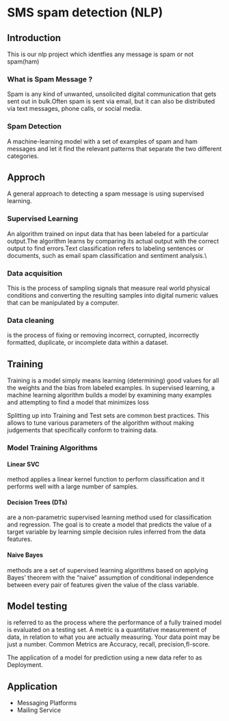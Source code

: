 # SMS spam detection (NLP)

## Introduction
This is our nlp project which identfies any message is spam or not spam(ham)

### What is Spam Message ?
Spam is any kind of unwanted, unsolicited digital communication that gets sent out in bulk.Often spam is sent via email, but it can also be distributed via text messages, phone calls, or social media.

### Spam Detection 
A machine-learning model with a set of examples of spam and ham messages and let it find the relevant patterns that separate the two different categories.

## Approch
A general approach to detecting a spam message is using supervised learning.

### Supervised Learning
An algorithm trained on input data that has been labeled for a particular output.The algorithm learns by comparing its actual output with
the correct output to find errors.Text classification refers to labeling sentences or documents, such as email spam classification and sentiment analysis.\

### Data acquisition
This is the process of sampling signals that measure real world physical conditions and converting the resulting samples into digital
numeric values that can be manipulated by a computer.

### Data cleaning
is the process of fixing or removing
incorrect, corrupted, incorrectly formatted, duplicate, or
incomplete data within a dataset.

## Training
Training is a  model simply means learning (determining) good values for all
the weights and the bias from labeled examples. In supervised learning, a
machine learning algorithm builds a model by examining many examples
and attempting to find a model that minimizes loss

Splitting up into Training and Test sets are common best practices. This allows
to tune various parameters of the algorithm without making judgements that
specifically conform to training data.

### Model Training Algorithms

#### Linear SVC 
method applies a linear kernel function to perform classification and it performs well with a large number of samples.

#### Decision Trees (DTs)
are a non-parametric supervised learning method used for
classification and regression. The goal is to create a model that predicts the value
of a target variable by learning simple decision rules inferred from the data
features.

#### Naive Bayes
methods are a set of supervised learning algorithms based on applying Bayes’ theorem with the “naive” assumption of conditional independence between
every pair of features given the value of the class variable.

## Model testing
is referred to as the process where the performance of a fully trained
model is evaluated on a testing set.
A metric is a quantitative measurement of data, in relation to what you are
actually measuring. Your data point may be just a number. Common Metrics are
Accuracy, recall, precision,fl-score.

The application of a model for prediction using a new data refer to as Deployment.

## Application
* Messaging Platforms
* Mailing Service

